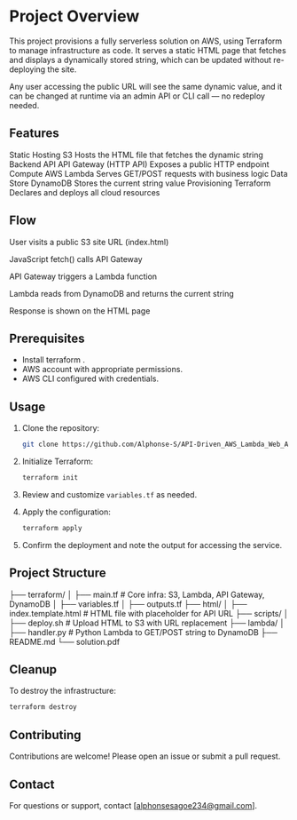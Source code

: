 # Project Overview
This project provisions a fully serverless solution on AWS, using Terraform to manage infrastructure as code. It serves a static HTML page that fetches and displays a dynamically stored string, which can be updated without re-deploying the site.

Any user accessing the public URL will see the same dynamic value, and it can be changed at runtime via an admin API or CLI call — no redeploy needed.


## Features
Static Hosting	S3	Hosts the HTML file that fetches the dynamic string
Backend API	API Gateway (HTTP API)	Exposes a public HTTP endpoint
Compute	AWS Lambda	Serves GET/POST requests with business logic
Data Store	DynamoDB	Stores the current string value
Provisioning	Terraform	Declares and deploys all cloud resources

## Flow
User visits a public S3 site URL (index.html)

JavaScript fetch() calls API Gateway

API Gateway triggers a Lambda function

Lambda reads from DynamoDB and returns the current string

Response is shown on the HTML page


## Prerequisites

- Install terraform .
- AWS account with appropriate permissions.
- AWS CLI configured with credentials.

## Usage

1. Clone the repository:
    ```bash
    git clone https://github.com/Alphonse-S/API-Driven_AWS_Lambda_Web_App.git
    ```

2. Initialize Terraform:
    ```bash
    terraform init
    ```

3. Review and customize `variables.tf` as needed.

4. Apply the configuration:
    ```bash
    terraform apply
    ```

5. Confirm the deployment and note the output for accessing the service.

## Project Structure
├── terraform/
│   ├── main.tf                # Core infra: S3, Lambda, API Gateway, DynamoDB
│   ├── variables.tf
│   ├── outputs.tf
├── html/
│   ├── index.template.html    # HTML file with placeholder for API URL
├── scripts/
│   ├── deploy.sh              # Upload HTML to S3 with URL replacement
├── lambda/
│   ├── handler.py             # Python Lambda to GET/POST string to DynamoDB
├── README.md
└── solution.pdf 


## Cleanup

To destroy the infrastructure:
```bash
terraform destroy
```

## Contributing

Contributions are welcome! Please open an issue or submit a pull request.

## Contact

For questions or support, contact [alphonsesagoe234@gmail.com].
